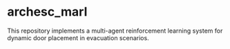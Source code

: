 # archesc_marl
This repository implements a multi-agent reinforcement learning system for dynamic door placement in evacuation scenarios. 
